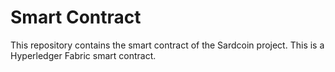 # Smart Contract
This repository contains the smart contract of the Sardcoin project.
This is a Hyperledger Fabric smart contract.